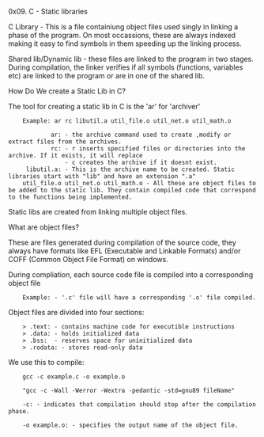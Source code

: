 0x09. C - Static libraries

C Library - This is a file containiung object files used singly in linking a phase of the program. On most occassions, these are always indexed making it easy to find symbols in them speeding up the linking process.

Shared lib/Dynamic lib - these files are linked to the program in two stages. During compilation, the linker verifies if all symbols (functions, variables etc) are linked to the program or are in one of the shared lib.


How Do We create a Static Lib in C?

The tool for creating a static lib in C is the 'ar' for 'archiver'

        Example: ar rc libutil.a util_file.o util_net.o util_math.o

                ar: - the archive command used to create ,modify or extract files from the archives.
                rc: - r inserts specified files or directories into the archive. If it exists, it will replace
                    - c creates the archive if it doesnt exist.
         libutil.a: - This is the archive name to be created. Static libraries start with "lib" and have an extension ".a"
        util_file.o util_net.o util_math.o - All these are object files to be added to the static lib. They contain compiled code that correspond to the functions being implemented.


Static libs are created from linking multiple object files.

What are object files?

These are files generated during compilation of the source code, they always have formats like EFL (Executable and Linkable Formats) and/or COFF (Common Object File Format) on windows.

During compliation, each source code file is compiled into a corresponding object file

        Example: - '.c' file will have a corresponding '.o' file compiled.

Object files are divided into four sections:

        > .text: - contains machine code for executible instructions
        > .data: - holds initialized data
        > .bss:  - reserves space for uninitialized data
        > .rodata: - stores read-only data

We use this to compile:

        gcc -c example.c -o example.o

        "gcc -c -Wall -Werror -Wextra -pedantic -std=gnu89 fileName"

        -c: - indicates that compilation should stop after the compilation phase.

        -o example.o: - specifies the output name of the object file.
